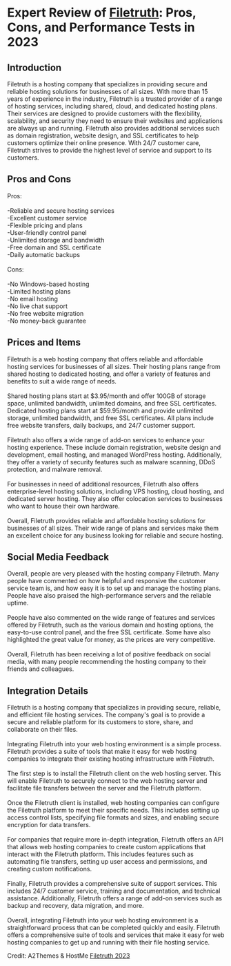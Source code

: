 <h1>Expert Review of <a href="https://a2themes.com/filetruth-reviews">Filetruth</a>: Pros, Cons, and Performance Tests in 2023</h1>
<h2>Introduction</h2>
Filetruth is a hosting company that specializes in providing secure and reliable hosting solutions for businesses of all sizes. With more than 15 years of experience in the industry, Filetruth is a trusted provider of a range of hosting services, including shared, cloud, and dedicated hosting plans. Their services are designed to provide customers with the flexibility, scalability, and security they need to ensure their websites and applications are always up and running. Filetruth also provides additional services such as domain registration, website design, and SSL certificates to help customers optimize their online presence. With 24/7 customer care, Filetruth strives to provide the highest level of service and support to its customers.
<h2>Pros and Cons</h2>
Pros:<br><br>-Reliable and secure hosting services<br>-Excellent customer service<br>-Flexible pricing and plans<br>-User-friendly control panel<br>-Unlimited storage and bandwidth<br>-Free domain and SSL certificate<br>-Daily automatic backups<br><br>Cons:<br><br>-No Windows-based hosting<br>-Limited hosting plans<br>-No email hosting<br>-No live chat support<br>-No free website migration<br>-No money-back guarantee
<h2>Prices and Items</h2>
Filetruth is a web hosting company that offers reliable and affordable hosting services for businesses of all sizes. Their hosting plans range from shared hosting to dedicated hosting, and offer a variety of features and benefits to suit a wide range of needs.<br><br>Shared hosting plans start at $3.95/month and offer 100GB of storage space, unlimited bandwidth, unlimited domains, and free SSL certificates. Dedicated hosting plans start at $59.95/month and provide unlimited storage, unlimited bandwidth, and free SSL certificates. All plans include free website transfers, daily backups, and 24/7 customer support.<br><br>Filetruth also offers a wide range of add-on services to enhance your hosting experience. These include domain registration, website design and development, email hosting, and managed WordPress hosting. Additionally, they offer a variety of security features such as malware scanning, DDoS protection, and malware removal.<br><br>For businesses in need of additional resources, Filetruth also offers enterprise-level hosting solutions, including VPS hosting, cloud hosting, and dedicated server hosting. They also offer colocation services to businesses who want to house their own hardware.<br><br>Overall, Filetruth provides reliable and affordable hosting solutions for businesses of all sizes. Their wide range of plans and services make them an excellent choice for any business looking for reliable and secure hosting.
<h2>Social Media Feedback</h2>
Overall, people are very pleased with the hosting company Filetruth. Many people have commented on how helpful and responsive the customer service team is, and how easy it is to set up and manage the hosting plans. People have also praised the high-performance servers and the reliable uptime.<br><br>People have also commented on the wide range of features and services offered by Filetruth, such as the various domain and hosting options, the easy-to-use control panel, and the free SSL certificate. Some have also highlighted the great value for money, as the prices are very competitive.<br><br>Overall, Filetruth has been receiving a lot of positive feedback on social media, with many people recommending the hosting company to their friends and colleagues.
<h2>Integration Details</h2>
Filetruth is a hosting company that specializes in providing secure, reliable, and efficient file hosting services. The company's goal is to provide a secure and reliable platform for its customers to store, share, and collaborate on their files.<br><br>Integrating Filetruth into your web hosting environment is a simple process. Filetruth provides a suite of tools that make it easy for web hosting companies to integrate their existing hosting infrastructure with Filetruth.<br><br>The first step is to install the Filetruth client on the web hosting server. This will enable Filetruth to securely connect to the web hosting server and facilitate file transfers between the server and the Filetruth platform.<br><br>Once the Filetruth client is installed, web hosting companies can configure the Filetruth platform to meet their specific needs. This includes setting up access control lists, specifying file formats and sizes, and enabling secure encryption for data transfers.<br><br>For companies that require more in-depth integration, Filetruth offers an API that allows web hosting companies to create custom applications that interact with the Filetruth platform. This includes features such as automating file transfers, setting up user access and permissions, and creating custom notifications.<br><br>Finally, Filetruth provides a comprehensive suite of support services. This includes 24/7 customer service, training and documentation, and technical assistance. Additionally, Filetruth offers a range of add-on services such as backup and recovery, data migration, and more.<br><br>Overall, integrating Filetruth into your web hosting environment is a straightforward process that can be completed quickly and easily. Filetruth offers a comprehensive suite of tools and services that make it easy for web hosting companies to get up and running with their file hosting service.
<p>Credit: A2Themes & HostMe <a href="https://a2themes.com/filetruth-reviews">Filetruth 2023</a></p>